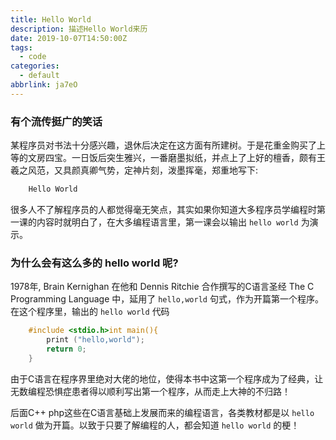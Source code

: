```yaml
---
title: Hello World
description: 描述Hello World来历
date: 2019-10-07T14:50:00Z
tags:
  - code
categories:
  - default
abbrlink: ja7eO
---
```


### 有个流传挺广的笑话

某程序员对书法十分感兴趣，退休后决定在这方面有所建树。于是花重金购买了上等的文房四宝。一日饭后突生雅兴，一番磨墨拟纸，并点上了上好的檀香，颇有王羲之风范，又具颜真卿气势，定神片刻，泼墨挥毫，郑重地写下:

```html
    Hello World
```

很多人不了解程序员的人都觉得毫无笑点，其实如果你知道大多程序员学编程时第一课的内容时就明白了，在大多编程语言里，第一课会以输出 `hello world` 为演示。

<!--more-->

### 为什么会有这么多的 hello world 呢?

1978年, Brain Kernighan 在他和 Dennis Ritchie 合作撰写的C语言圣经 The C Programming Language 中，延用了 `hello,world` 句式，作为开篇第一个程序。在这个程序里，输出的 `hello world` 代码

```c
    #include <stdio.h>int main(){
        print ("hello,world");
        return 0;
    }
```

由于C语言在程序界里绝对大佬的地位，使得本书中这第一个程序成为了经典，让无数编程恐惧症患者得以顺利写出第一个程序，从而走上大神的不归路！

后面C++ php这些在C语言基础上发展而来的编程语言，各类教材都是以 `hello world` 做为开篇。以致于只要了解编程的人，都会知道 `hello world` 的梗！
